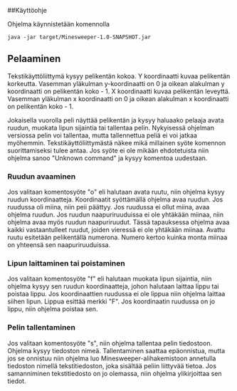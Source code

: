 ##Käyttöohje

Ohjelma käynnistetään komennolla
```
java -jar target/Minesweeper-1.0-SNAPSHOT.jar 
```

## Pelaaminen

Tekstikäyttöliittymä kysyy pelikentän kokoa. Y koordinaatti kuvaa pelikentän korkeutta. Vasemman yläkulman y-koordinaatti on 0 ja oikean alakulman y koordinaatti on pelikentän koko - 1. X koordinaatti kuvaa pelikentän leveyttä. Vasemman yläkulman x koordinaatti on 0 ja oikean alakulman x koordinaatti on pelikentän koko - 1.



Jokaisella vuorolla peli näyttää pelikentän ja kysyy haluaako pelaaja avata ruudun, muokata lipun sijaintia tai tallentaa pelin. Nykyisessä ohjelman versiossa pelin voi tallentaa, mutta tallennettua peliä ei voi jatkaa myöhemmin. Tekstikäyttöliittymästä näkee mikä millainen syöte komennon suorittamiseksi tulee antaa. Jos syöte ei ole mikään ehdotetuista niin ohjelma sanoo "Unknown command" ja kysyy komentoa uudestaan.

### Ruudun avaaminen

Jos valitaan komentosyöte "o" eli halutaan avata ruutu, niin ohjelma kysyy ruudun koordinaatteja. Koordinaatit syöttämällä ohjelma avaa ruudun. Jos ruudussa oli miina, niin peii päättyy. Jos ruudussa ei ollut miina, avaa ohjelma ruudun. Jos ruudun naapuriruuduissa ei ole yhtäkään miinaa, niin ohjelma avaa myös ruudun naapuriruudut. Tässä tapauksessa ohjelma avaa kaikki vastaantulleet ruudut, joiden vieressä ei ole yhtäkään miinaa. Avattu ruutu esitetään pelikentällä numerona. Numero kertoo kuinka monta miinaa on yhteensä sen naapuriruuduissa.

### Lipun laittaminen tai poistaminen

Jos valitaan komentosyöte "f" eli halutaan muokata lipun sijaintia, niin ohjelma kysyy sen ruudun koordinaatteja, johon halutaan laittaa lippu tai poistaa lippu. Jos koordinaattien ruudussa ei ole lippua niin ohjelma laittaa siihen lipun. Lippua esittää merkki "F". Jos koordinaatin ruudussa on jo lippu, niin ohjelma poistaa sen.

### Pelin tallentaminen

Jos valitaan komentosyöte "s", niin ohjelma tallentaa pelin tiedostoon. Ohjelma kysyy tiedoston nimeä. Tallentaminen saattaa epäonnistua, mutta jos se onnistuu niin ohjelma luo Minesweeper-alihakemistoon annetulla tiedoston nimellä tekstitiedoston, joka sisältää peliin liittyvää tietoa. Jos samanniminen tekstitiedosto on jo olemassa, niin ohjelma ylikirjoittaa sen tiedot.
